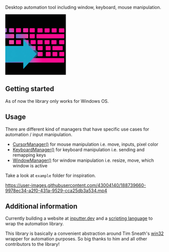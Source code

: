 Desktop automation tool including window, keyboard, mouse manipulation.

![pic](assets/favicon/android-chrome-192x192.png)

## Getting started

As of now the library only works for Windows OS.

## Usage

There are different kind of managers that have specific use cases for automation / input manipulation.

* [CursorManager()](lib/src/cursor_manager.dart) for mouse manipulation i.e. move, inputs, pixel color
* [KeyboardManager()](lib/src/keyboard_manager.dart) for keyboard manipulation i.e. sending and remapping keys
* [WindowManager()](lib/src/window_manager.dart) for window manipulation i.e. resize, move, which window is active


Take a look at `example` folder for inspiration.

https://user-images.githubusercontent.com/43004140/188739660-9978ec34-a2f0-431a-9529-cca25db3a534.mp4

## Additional information

Currently building a website at [inputter.dev](https://inputter.dev) and a [scripting language](lib/src/dsl/Compiler.dart) to wrap the automation library.

This library is basically a convenient abstraction around Tim Sneath's [win32](https://github.com/timsneath/win32) wrapper for automation purposes. So big thanks to him and all other contributors to the library!

